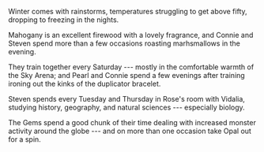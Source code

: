 Winter comes with rainstorms, temperatures struggling to
get above fifty, dropping to freezing in the nights.

Mahogany is an excellent firewood with a lovely fragrance,
and Connie and Steven spend more than a few occasions roasting
marhsmallows in the evening.

They train together every Saturday --- mostly in the comfortable
warmth of the Sky Arena; and Pearl and Connie spend a few evenings
after training ironing out the kinks of the duplicator bracelet.

Steven spends every Tuesday and Thursday in Rose's room with
Vidalia, studying history, geography, and natural sciences ---
especially biology.

The Gems spend a good chunk of their time dealing with increased
monster activity around the globe --- and on more than one occasion
take Opal out for a spin. 
